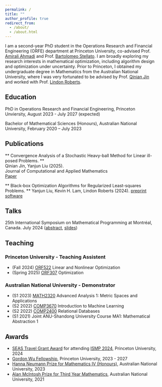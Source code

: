 ```yaml
---
permalink: /
title: ""
author_profile: true
redirect_from: 
  - /about/
  - /about.html
---
```

I am a second-year PhD student in the Operations Research and Financial Engineering (ORFE) department at Princeton University, co-advised Prof. [Amirali Ahmadi](https://aaa.princeton.edu/) and Prof. [Bartolomeo Stellato](https://stellato.io/). I am broadly exploring my research interests in mathematical optimization, including algorithm design and optimization under uncertainty.
Prior to Princeton, I obtained my undergraduate degree in Mathematics from the Australian National University, where I was very fortunated to be advised by Prof. [Qinian Jin](https://researchers.anu.edu.au/researchers/jin-q) and worked with Prof. [Lindon Roberts](https://lindonroberts.github.io/).

<h2 id="education">Education</h2>

PhD in Operations Research and Financial Engineering, Princeton Unviersity, August 2023 - July 2027 (expected)

Bachelor of Mathematical Sciences (Honours), Australian National University, February 2020 – July 2023

<h2 id="publications">Publications</h2>

** Convergence Analysis of a Stochastic Heavy-ball Method for Linear ill-posed Problems. **  
Qinian Jin, Yanjun Liu (2025).  
Journal of Computational and Applied Mathematics  
[Paper](https://www.sciencedirect.com/science/article/pii/S037704272500216X)

** Black-box Optimization Algorithms for Regularized Least-squares Problems. **
Yanjun Liu, Kevin H. Lam, Lindon Roberts (2024).
[preprint](https://arxiv.org/abs/2407.14915) [software](https://github.com/yanjunliu-regina/dfols/tree/yanjun-dfols)

<h2 id="talks"> Talks</h2>

25th International Symposium on Mathematical Programming at Montréal, Canada. July 2024 ([abstract](https://ismp2024.gerad.ca/schedule/FA/326), [slides](https://yanjunliu-regina.github.io/files/Yanjun_Liu_ISMP_2024.pdf))

<h2 id="teaching">Teaching</h2>

### Princeton University - Teaching Assistent

* (Fall 2024) [ORF522](https://stellato.io/teaching/orf522/) Linear and Nonlinear Optimization
* (Spring 2025) [ORF307](https://stellato.io/teaching/orf307/) Optimization

### Australian National University - Demonstrator

* (S1 2023) [MATH2320](https://programsandcourses.anu.edu.au/2023/course/MATH2320) Advanced Analysis 1: Metric Spaces and Applications
* (S2 2022) [COMP3670](https://programsandcourses.anu.edu.au/2022/course/COMP3670) Introduction to Machine Learning
* (S2 2022) [COMP2400](https://programsandcourses.anu.edu.au/2022/course/COMP2400) Relational Databases
* (S1 2021) Joint ANU-Shandong University Course MA1: Mathematical Abstraction 1

<h2 id="awards">Awards</h2>

* [SEAS Travel Grant Award](https://engineering.princeton.edu/funding/travel-funds#:~:text=The%20School%20of%20Engineering%20and,or%20traveling%20for%20a%20research%2D) for attending [ISMP 2024](https://ismp2024.gerad.ca/), Princeton University, 2024
* [Gordon Wu Fellowship](https://gradschool.princeton.edu/financial-support/fellowships/princeton-fellowships/gordon-wu-fellowship), Princeton University, 2023 - 2027
* [Hanna Neumann Prize for Mathematics IV (Honours)](https://www.anu.edu.au/students/program-administration/prizes/hanna-neumann-prize-for-mathematics-iv-honours#:~:text=Overview,for%20Mathematics%20IV(H)), Australian National University, 2023
* [Alan McIntosh Prize for Third Year Mathematics](https://www.anu.edu.au/students/program-administration/prizes/alan-mcintosh-prize-for-third-year-mathematics), Australian National University, 2021
